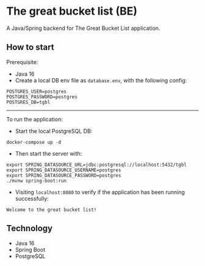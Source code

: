 # The great bucket list (BE)
A Java/Spring backend for The Great Bucket List application.

## How to start

Prerequisite:
- Java 16
- Create a local DB env file as `database.env`, with the following config:
```
POSTGRES_USER=postgres
POSTGRES_PASSWORD=postgres
POSTGRES_DB=tgbl
```

---
To run the application:

- Start the local PostgreSQL DB:
````
docker-compose up -d
````

- Then start the server with:
````
export SPRING_DATASOURCE_URL=jdbc:postgresql://localhost:5432/tgbl
export SPRING_DATASOURCE_USERNAME=postgres
export SPRING_DATASOURCE_PASSWORD=postgres
./mvnw spring-boot:run
````

- Visiting `localhost:8080` to verify if the application has been running successfully:
````
Welcome to the great bucket list!
````

## Technology
- Java 16
- Spring Boot
- PostgreSQL


